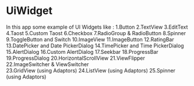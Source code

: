 # UiWidget
In this app some example of UI Widgets like :
1.Button
2.TextView
3.EditText
4.Taost
5.Custom Taost
6.Checkbox
7.RadioGroup & RadioButton
8.Spinner	
9.ToggleButton and Switch
10.ImageView 
11.ImageButton 
12.RatingBar 
13.DatePicker and Date PickerDialog
14.TimePicker and Time PickerDialog
15.AlertDialog
16.Custom AlertDialog
17.Seekbar
18.ProgressBar
19.ProgressDialog
20.HorizontalScrollView
21.ViewFlipper
22.ImageSwitcher & ViewSwitcher		
23.GridView (using Adaptors)
24.ListView (using Adaptors)
25.Spinner (using Adaptors)
